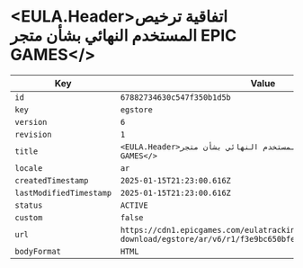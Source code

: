 # <EULA.Header>اتفاقية ترخيص المستخدم النهائي بشأن متجر EPIC GAMES</>

| Key | Value |
| --- | ----- |
| `id` | `67882734630c547f350b1d5b` |
| `key` | `egstore` |
| `version` | `6` |
| `revision` | `1` |
| `title` | `<EULA.Header>اتفاقية ترخيص المستخدم النهائي بشأن متجر EPIC GAMES</>` |
| `locale` | `ar` |
| `createdTimestamp` | `2025-01-15T21:23:00.616Z` |
| `lastModifiedTimestamp` | `2025-01-15T21:23:00.616Z` |
| `status` | `ACTIVE` |
| `custom` | `false` |
| `url` | `https://cdn1.epicgames.com/eulatracking-download/egstore/ar/v6/r1/f3e9bc650bfe82c21bbd58cf28dee7c2.pdf` |
| `bodyFormat` | `HTML` |
